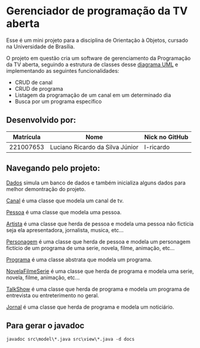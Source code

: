 # Gerenciador de programação da TV aberta

Esse é um mini projeto para a disciplina de Orientação à Objetos, cursado na Universidade de Brasília. 

O projeto em questão cria um software de gerenciamento da Programação da TV aberta, seguindo a estrutura de classes desse [diagrama UML](DiagramaClasses.png) e implementando as seguintes funcionalidades: 
- CRUD de canal
- CRUD de programa
- Listagem da programação de um canal em um determinado dia
- Busca por um programa específico

## Desenvolvido por:
| Matrícula | Nome | Nick no GitHub |
|-----------|------|------------------|
| 221007653 | Luciano Ricardo da Silva Júnior | l-ricardo |

## Navegando pelo projeto:

[Dados](src\modelos\Dados.java) simula um banco de dados e também inicializa alguns dados para melhor demontração do projeto.

[Canal](src\modelos\Canal.java) é uma classe que modela um canal de tv.

[Pessoa](src\modelos\Pessoa.java) é uma classe que modela uma pessoa.

[Artista](src\modelos\Artista.java) é uma classe que herda de pessoa e modela uma pessoa não fictícia seja ela apresentadora, jornalista, musica, etc...

[Personagem](src\modelos\Personagem.java) é uma classe que herda de pessoa e modela um personagem fictício de um programa de uma serie, novela, filme, animação, etc...

[Programa](src\modelos\Programa.java) é uma classe abstrata que modela um programa.

[NovelaFilmeSerie](src\modelos\NovelaFilmeSerie.java) é uma classe que herda de programa e modela uma serie, novela, filme, animação, etc...

[TalkShow](src\modelos\TalkShow.java) é uma classe que herda de programa e modela um programa de entrevista ou entreterimento no geral.

[Jornal](src\modelos\Jornal.java) é uma classe que herda de programa e modela um noticiário.

## Para gerar o javadoc
`javadoc src\model\*.java src\view\*.java -d docs`